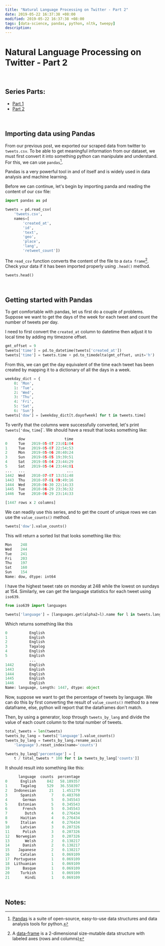 ```yaml
---
title: "Natural Language Processing on Twitter - Part 2"
date: 2019-05-22 16:37:38 +08:00
modified: 2019-05-22 16:37:38 +08:00
tags: [data-science, pandas, python, nltk, tweepy]
description: 
---
```


# Natural Language Processing on Twitter - Part 2

<br />


## Series Parts: 
- [Part 1](/data-science/pandas/python/nltk/tweepy/2019/05/13/natural-language-processing-on-twitter-part-1.html)  
- [Part 2](/data-science/pandas/python/nltk/tweepy/2019/05/22/natural-language-processing-on-twitter-part-2.html)

<br />

## Importing data using Pandas

From our previous post, we exported our scraped data from twitter to `tweets.csv`. To be able to get meaningful information from our dataset, we must first convert it into something python can manipulate and understand. For this, we can use `pandas`[^1].

Pandas is a very powerful tool in and of itself and is widely used in data analysis and machine learning.

Before we can continue, let's begin by importing panda and reading the content of our csv file:

```python
import pandas as pd

tweets = pd.read_csv(
    'tweets.csv',
    names=[
        'created_at',
        'id',
        'text',
        'geo',
        'place',
        'lang',
        'retweet_count'])
```

The `read_csv` function converts the content of the file to a `data frame`[^2]. Check your data if it has been imported properly using `.head()` method.

```python
tweets.head()
```

<br />

## Getting started with Pandas

To get comfortable with pandas, let us first do a couple of problems. Suppose we want to get the days of the week for each tweet and count the number of tweets per day.

I need to first convert the `created_at` column to datetime then adjust it to local time by adding my timezone offset.

```python
gmt_offset = 9
tweets['time'] = pd.to_datetime(tweets['created_at'])
tweets['time'] = tweets.time + pd.to_timedelta(gmt_offset, unit='h')
```

From this, we can get the day equivalent of the time each tweet has been created by mapping it to a dictionary of all the days in a week.

```python
weekday_dict = {
    0: 'Mon',
    1: 'Tue',
    2: 'Wed',
    3: 'Thu',
    4: 'Fri',
    5: 'Sat',
    6: 'Sun'}
tweets['dow'] = [weekday_dict[t.dayofweek] for t in tweets.time]
```

To verify that the columns were successfully converted, let's print `tweets['dow`, `time`]`. We should have a result that looks something like:
```python
      dow                  time
0     Tue   2019-05-07 23:01:04
1     Tue   2019-05-07 22:54:53
2     Mon   2019-05-06 20:40:24
3     Sun   2019-05-05 19:39:51
4     Sat   2019-05-04 23:44:29
5     Sat   2019-05-04 23:44:01
...   ...                   ...
1442  Wed   2010-07-07 13:51:48
1443  Thu   2010-07-01 09:49:16
1444  Wed   2010-06-30 22:14:33
1445  Tue   2010-06-29 23:36:32
1446  Tue   2010-06-29 23:14:33

[1447 rows x 2 columns]
```

We can readily use this series, and to get the count of unique rows we can use the `value_counts()` method. 
```python
tweets['dow'].value_counts()
```

This will return a sorted list that looks something like this:
```python
Mon    248
Wed    244
Tue    241
Fri    203
Thu    197
Sat    160
Sun    154
Name: dow, dtype: int64
```

I have the highest tweet rate on monday at 248 while the lowest on sundays at 154. Similarly, we can get the language statistics for each tweet using `iso639`.
```python
from iso639 import languages

tweets['language'] = [languages.get(alpha2=l).name for l in tweets.lang]
```

Which returns something like this
```python
0          English
1          English
2          English
3          Tagalog
4          English
5          English
           ...
1442       English
1443       English
1444       English
1445       English
1446       English
Name: language, Length: 1447, dtype: object
```

Now, suppose we want to get the percentage of tweets by language. We can do this by first converting the result of `value_counts()` method to a new dataframe, else, python will report that the dataframes don't match.

Then, by using a generator, loop through `tweets_by_lang` and divide the value of each count column to the total number of tweets.

```python
total_tweets = len(tweets)
tweets_by_lang = tweets['language'].value_counts()
tweets_by_lang = tweets_by_lang.rename_axis(
    'language').reset_index(name='counts')

tweets_by_lang['percentage'] = [
    t / total_tweets * 100 for t in tweets_by_lang['counts']]
```

It should result into something like this:

```python
      language  counts  percentage
0      English     842   58.189357
1      Tagalog     529   36.558397
2   Indonesian      21    1.451279
3      Spanish       7    0.483760
4       German       5    0.345543
5     Estonian       5    0.345543
6       French       5    0.345543
7        Dutch       4    0.276434
8      Haitian       4    0.276434
9      Italian       4    0.276434
10     Latvian       3    0.207326
11      Polish       3    0.207326
12   Norwegian       3    0.207326
13       Welsh       2    0.138217
14      Danish       2    0.138217
15    Japanese       2    0.138217
16     Catalan       1    0.069109
17  Portuguese       1    0.069109
18  Lithuanian       1    0.069109
19      Basque       1    0.069109
20     Turkish       1    0.069109
21       Hindi       1    0.069109
```

<br />

## Notes:
[^1]: [Pandas](https://pandas.pydata.org/) is a suite of open-source, easy-to-use data structures and data analysis tools for python.
[^2]: A [data-frame](https://pandas.pydata.org/pandas-docs/version/0.23.4/generated/pandas.DataFrame.html) is a 2-dimensional size-mutable data structure with labeled axes (rows and columns)

